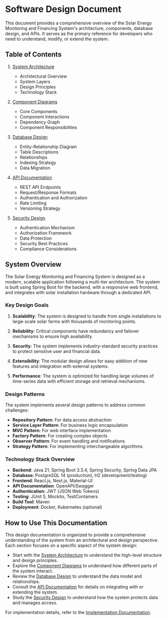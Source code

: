 # Software Design Document

This document provides a comprehensive overview of the Solar Energy Monitoring and Financing System's architecture, components, database design, and APIs. It serves as the primary reference for developers who need to understand, modify, or extend the system.

## Table of Contents

1. [System Architecture](./architecture.md)
   - Architectural Overview
   - System Layers
   - Design Principles
   - Technology Stack

2. [Component Diagrams](./components.md)
   - Core Components
   - Component Interactions
   - Dependency Graph
   - Component Responsibilities

3. [Database Design](./database.md)
   - Entity-Relationship Diagram
   - Table Descriptions
   - Relationships
   - Indexing Strategy
   - Data Migration

4. [API Documentation](./api.md)
   - REST API Endpoints
   - Request/Response Formats
   - Authentication and Authorization
   - Rate Limiting
   - Versioning Strategy

5. [Security Design](./security.md)
   - Authentication Mechanism
   - Authorization Framework
   - Data Protection
   - Security Best Practices
   - Compliance Considerations

## System Overview

The Solar Energy Monitoring and Financing System is designed as a modern, scalable application following a multi-tier architecture. The system is built using Spring Boot for the backend, with a responsive web frontend, and integrates with solar installation hardware through a dedicated API.

### Key Design Goals

1. **Scalability**: The system is designed to handle from single installations to large-scale solar farms with thousands of monitoring points.

2. **Reliability**: Critical components have redundancy and failover mechanisms to ensure high availability.

3. **Security**: The system implements industry-standard security practices to protect sensitive user and financial data.

4. **Extensibility**: The modular design allows for easy addition of new features and integration with external systems.

5. **Performance**: The system is optimized for handling large volumes of time-series data with efficient storage and retrieval mechanisms.

### Design Patterns

The system implements several design patterns to address common challenges:

- **Repository Pattern**: For data access abstraction
- **Service Layer Pattern**: For business logic encapsulation
- **MVC Pattern**: For web interface implementation
- **Factory Pattern**: For creating complex objects
- **Observer Pattern**: For event handling and notifications
- **Strategy Pattern**: For implementing interchangeable algorithms

### Technology Stack Overview

- **Backend**: Java 21, Spring Boot 3.3.4, Spring Security, Spring Data JPA
- **Database**: PostgreSQL 14 (production), H2 (development/testing)
- **Frontend**: React.js, Next.js, Material-UI
- **API Documentation**: OpenAPI/Swagger
- **Authentication**: JWT (JSON Web Tokens)
- **Testing**: JUnit 5, Mockito, TestContainers
- **Build Tool**: Maven
- **Deployment**: Docker, Kubernetes (optional)

## How to Use This Documentation

This design documentation is organized to provide a comprehensive understanding of the system from an architectural and design perspective. Each section focuses on a specific aspect of the system design:

- Start with the [System Architecture](./architecture.md) to understand the high-level structure and design principles.
- Explore the [Component Diagrams](./components.md) to understand how different parts of the system interact.
- Review the [Database Design](./database.md) to understand the data model and relationships.
- Consult the [API Documentation](./api.md) for details on integrating with or extending the system.
- Study the [Security Design](./security.md) to understand how the system protects data and manages access.

For implementation details, refer to the [Implementation Documentation](../implementation/README.md).